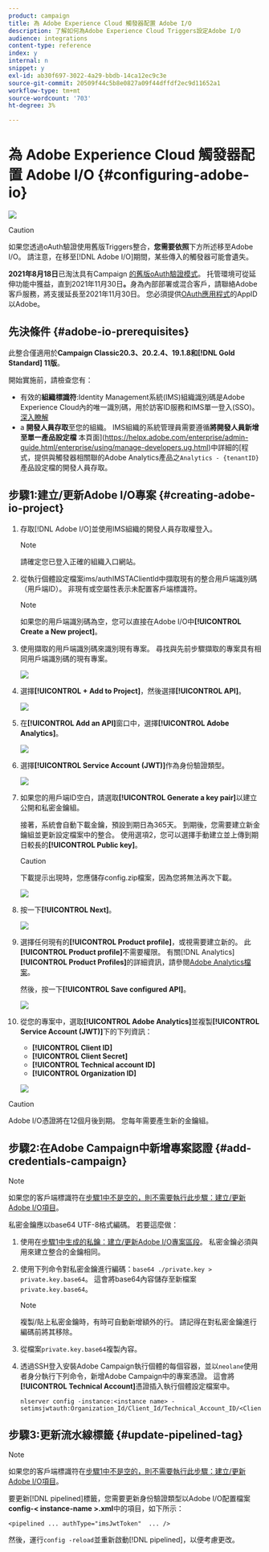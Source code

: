 ```yaml
---
product: campaign
title: 為 Adobe Experience Cloud 觸發器配置 Adobe I/O
description: 了解如何為Adobe Experience Cloud Triggers設定Adobe I/O
audience: integrations
content-type: reference
index: y
internal: n
snippet: y
exl-id: ab30f697-3022-4a29-bbdb-14ca12ec9c3e
source-git-commit: 20509f44c5b8e0827a09f44dffdf2ec9d11652a1
workflow-type: tm+mt
source-wordcount: '703'
ht-degree: 3%

---
```


# 為 Adobe Experience Cloud 觸發器配置 Adobe I/O {#configuring-adobe-io}

![](../../assets/common.svg)

>[!CAUTION]
>
>如果您透過oAuth驗證使用舊版Triggers整合，**您需要依照**下方所述移至Adobe I/O。
>請注意，在移至[!DNL Adobe I/O]期間，某些傳入的觸發器可能會遺失。
>
>**2021年8月18日**&#x200B;已淘汰具有Campaign [的舊版oAuth驗證模式](https://experienceleaguecommunities.adobe.com/t5/adobe-analytics-discussions/adobe-analytics-legacy-api-end-of-life-notice/td-p/385411)。 托管環境可從延伸功能中獲益，直到2021年11月30日&#x200B;**。**&#x200B;身為內部部署或混合客戶，請聯絡Adobe客戶服務，將支援延長至2021年11月30日。 您必須提供[OAuth應用程式](../../integrations/using/configuring-pipeline.md?lang=en#step-optional)的AppID以Adobe。

## 先決條件 {#adobe-io-prerequisites}

此整合僅適用於&#x200B;**Campaign Classic20.3、20.2.4、19.1.8和[!DNL Gold Standard] 11版**。

開始實施前，請檢查您有：

* 有效的&#x200B;**組織標識符**:Identity Management系統(IMS)組織識別碼是Adobe Experience Cloud內的唯一識別碼，用於訪客ID服務和IMS單一登入(SSO)。 [深入瞭解](https://experienceleague.adobe.com/docs/core-services/interface/manage-users-and-products/organizations.html)
* a **開發人員存取**&#x200B;至您的組織。 IMS組織的系統管理員需要遵循&#x200B;**將開發人員新增至單一產品設定檔**
本頁面](https://helpx.adobe.com/enterprise/admin-guide.html/enterprise/using/manage-developers.ug.html)中詳細的[程式，提供與觸發器相關聯的Adobe Analytics產品之`Analytics - {tenantID}`產品設定檔的開發人員存取。

## 步驟1:建立/更新Adobe I/O專案 {#creating-adobe-io-project}

1. 存取[!DNL Adobe I/O]並使用IMS組織的開發人員存取權登入。

   >[!NOTE]
   >
   > 請確定您已登入正確的組織入口網站。

1. 從執行個體設定檔案ims/authIMSTAClientId中擷取現有的整合用戶端識別碼（用戶端ID）。 非現有或空屬性表示未配置客戶端標識符。

   >[!NOTE]
   >
   >如果您的用戶端識別碼為空，您可以直接在Adobe I/O中&#x200B;**[!UICONTROL Create a New project]**。

1. 使用擷取的用戶端識別碼來識別現有專案。 尋找與先前步驟擷取的專案具有相同用戶端識別碼的現有專案。

   ![](assets/do-not-localize/adobe_io_8.png)

1. 選擇&#x200B;**[!UICONTROL + Add to Project]**，然後選擇&#x200B;**[!UICONTROL API]**。

   ![](assets/do-not-localize/adobe_io_1.png)

1. 在&#x200B;**[!UICONTROL Add an API]**&#x200B;窗口中，選擇&#x200B;**[!UICONTROL Adobe Analytics]**。

   ![](assets/do-not-localize/adobe_io_2.png)

1. 選擇&#x200B;**[!UICONTROL Service Account (JWT)]**&#x200B;作為身份驗證類型。

   ![](assets/do-not-localize/adobe_io_3.png)

1. 如果您的用戶端ID空白，請選取&#x200B;**[!UICONTROL Generate a key pair]**&#x200B;以建立公開和私密金鑰組。

   接著，系統會自動下載金鑰，預設到期日為365天。 到期後，您需要建立新金鑰組並更新設定檔案中的整合。 使用選項2，您可以選擇手動建立並上傳到期日較長的&#x200B;**[!UICONTROL Public key]**。

   >[!CAUTION]
   >
   >下載提示出現時，您應儲存config.zip檔案，因為您將無法再次下載。

   ![](assets/do-not-localize/adobe_io_4.png)

1. 按一下&#x200B;**[!UICONTROL Next]**。

   ![](assets/do-not-localize/adobe_io_5.png)

1. 選擇任何現有的&#x200B;**[!UICONTROL Product profile]**，或視需要建立新的。 此&#x200B;**[!UICONTROL Product profile]**&#x200B;不需要權限。 有關[!DNL Analytics] **[!UICONTROL Product Profiles]**&#x200B;的詳細資訊，請參閱[Adobe Analytics檔案](https://experienceleague.adobe.com/docs/analytics/admin/admin-console/home.html#admin-console)。

   然後，按一下&#x200B;**[!UICONTROL Save configured API]**。

   ![](assets/do-not-localize/adobe_io_6.png)

1. 從您的專案中，選取&#x200B;**[!UICONTROL Adobe Analytics]**&#x200B;並複製&#x200B;**[!UICONTROL Service Account (JWT)]**&#x200B;下的下列資訊：

   * **[!UICONTROL Client ID]**
   * **[!UICONTROL Client Secret]**
   * **[!UICONTROL Technical account ID]**
   * **[!UICONTROL Organization ID]**

   ![](assets/do-not-localize/adobe_io_7.png)

>[!CAUTION]
>
>Adobe I/O憑證將在12個月後到期。 您每年需要產生新的金鑰組。

## 步驟2:在Adobe Campaign中新增專案認證 {#add-credentials-campaign}

>[!NOTE]
>
>如果您的客戶端標識符在[步驟1中不是空的，則不需要執行此步驟：建立/更新Adobe I/O項目](#creating-adobe-io-project)。

私密金鑰應以base64 UTF-8格式編碼。 若要這麼做：

1. 使用在[步驟1中生成的私鑰：建立/更新Adobe I/O專案區段](#creating-adobe-io-project)。 私密金鑰必須與用來建立整合的金鑰相同。

1. 使用下列命令對私密金鑰進行編碼：`base64 ./private.key > private.key.base64`。 這會將base64內容儲存至新檔案`private.key.base64`。

   >[!NOTE]
   >
   >複製/貼上私密金鑰時，有時可自動新增額外的行。 請記得在對私密金鑰進行編碼前將其移除。

1. 從檔案`private.key.base64`複製內容。

1. 透過SSH登入安裝Adobe Campaign執行個體的每個容器，並以`neolane`使用者身分執行下列命令，新增Adobe Campaign中的專案憑證。 這會將&#x200B;**[!UICONTROL Technical Account]**&#x200B;憑證插入執行個體設定檔案中。

   ```
   nlserver config -instance:<instance name> -setimsjwtauth:Organization_Id/Client_Id/Technical_Account_ID/<Client_Secret>/<Base64_encoded_Private_Key>
   ```

## 步驟3:更新流水線標籤 {#update-pipelined-tag}

>[!NOTE]
>
>如果您的客戶端標識符在[步驟1中不是空的，則不需要執行此步驟：建立/更新Adobe I/O項目](#creating-adobe-io-project)。

要更新[!DNL pipelined]標籤，您需要更新身份驗證類型以Adobe I/O配置檔案&#x200B;**config-&lt; instance-name >.xml**&#x200B;中的項目，如下所示：

```
<pipelined ... authType="imsJwtToken"  ... />
```

然後，運行`config -reload`並重新啟動[!DNL pipelined]，以便考慮更改。
